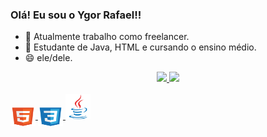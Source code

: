 ### Olá! Eu sou o Ygor Rafael!!

- 🔭 Atualmente trabalho como freelancer.
- 🌱 Estudante de Java, HTML e cursando o ensino médio.
- 😄 ele/dele.
 
 <div align="center">
  <a href="https://github.com/YgorRafael12">
  <img height="180em" src="https://github-readme-stats.vercel.app/api?username=YgorRafael12&show_icons=true&theme=dracula&include_all_commits=true&count_private=true"/>
  <img height="180em" src="https://github-readme-stats.vercel.app/api/top-langs/?username=YgorRafael12&layout=compact&langs_count=7&theme=dracula"/>
</div>

<div style="display: inline_block"><br>
  <img align="center" alt="HTML" height="30" width="40" src="https://raw.githubusercontent.com/devicons/devicon/master/icons/html5/html5-original.svg">
  <img align="center" alt="CSS" height="30" width="40" src="https://raw.githubusercontent.com/devicons/devicon/master/icons/css3/css3-original.svg">
  <a href="https://www.java.com" target="_blank"> <img src="https://raw.githubusercontent.com/devicons/devicon/master/icons/java/java-original.svg" alt="java" width="40" height="40"/> </a> <a href="https://developer.mozilla.org/en-US/docs/Web/JavaScript" target="_blank"> 
 </div>
          
